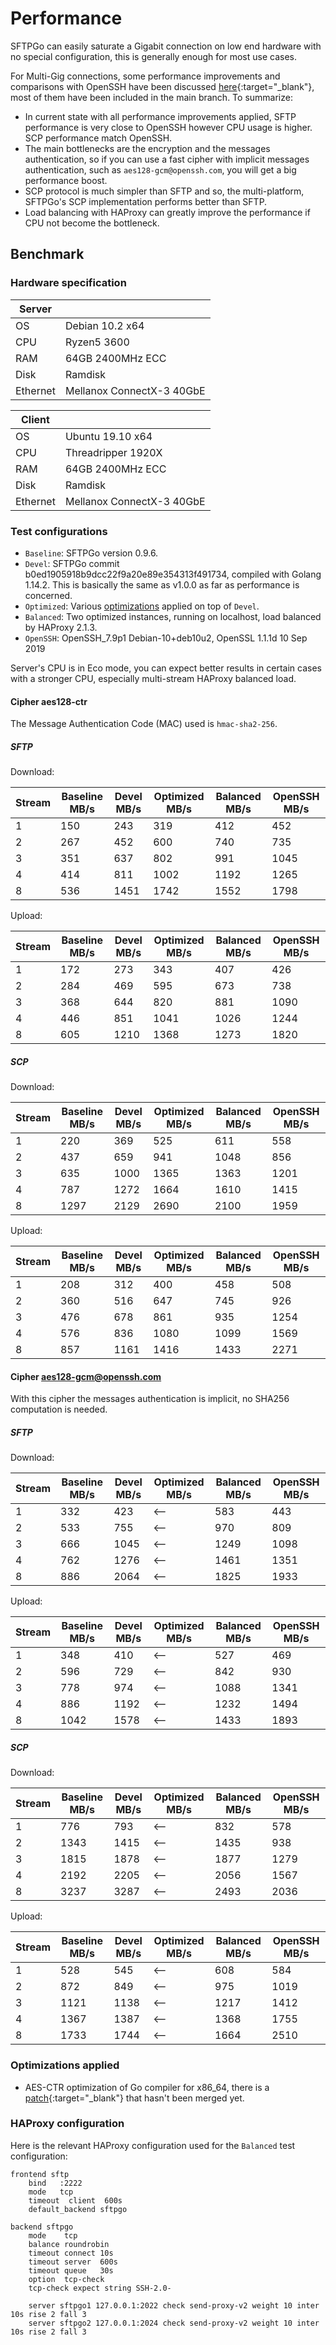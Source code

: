 # Performance

SFTPGo can easily saturate a Gigabit connection on low end hardware with no special configuration, this is generally enough for most use cases.

For Multi-Gig connections, some performance improvements and comparisons with OpenSSH have been discussed [here](https://github.com/drakkan/sftpgo/issues/69){:target="_blank"}, most of them have been included in the main branch. To summarize:

- In current state with all performance improvements applied, SFTP performance is very close to OpenSSH however CPU usage is higher. SCP performance match OpenSSH.
- The main bottlenecks are the encryption and the messages authentication, so if you can use a fast cipher with implicit messages authentication, such as `aes128-gcm@openssh.com`, you will get a big performance boost.
- SCP protocol is much simpler than SFTP and so, the multi-platform, SFTPGo's SCP implementation performs better than SFTP.
- Load balancing with HAProxy can greatly improve the performance if CPU not become the bottleneck.

## Benchmark

### Hardware specification

**Server** ||
--- | --- |
OS| Debian 10.2 x64 |
CPU| Ryzen5 3600 |
RAM| 64GB 2400MHz ECC |
Disk| Ramdisk |
Ethernet| Mellanox ConnectX-3 40GbE|

**Client** ||
--- | --- |
OS| Ubuntu 19.10 x64 |
CPU| Threadripper 1920X |
RAM| 64GB 2400MHz ECC |
Disk| Ramdisk |
Ethernet| Mellanox ConnectX-3 40GbE|

### Test configurations

- `Baseline`: SFTPGo version 0.9.6.
- `Devel`: SFTPGo commit b0ed1905918b9dcc22f9a20e89e354313f491734, compiled with Golang 1.14.2. This is basically the same as v1.0.0 as far as performance is concerned.
- `Optimized`: Various [optimizations](#optimizations-applied) applied on top of `Devel`.
- `Balanced`: Two optimized instances, running on localhost, load balanced by HAProxy 2.1.3.
- `OpenSSH`: OpenSSH_7.9p1 Debian-10+deb10u2, OpenSSL 1.1.1d  10 Sep 2019

Server's CPU is in Eco mode, you can expect better results in certain cases with a stronger CPU, especially multi-stream HAProxy balanced load.

#### Cipher aes128-ctr

The Message Authentication Code (MAC) used is `hmac-sha2-256`.

##### SFTP

Download:

Stream|Baseline MB/s|Devel MB/s|Optimized MB/s|Balanced MB/s|OpenSSH MB/s|
---|---|---|---|---|---|
1|150|243|319|412|452|
2|267|452|600|740|735|
3|351|637|802|991|1045|
4|414|811|1002|1192|1265|
8|536|1451|1742|1552|1798|

Upload:

Stream|Baseline MB/s|Devel MB/s|Optimized MB/s|Balanced MB/s|OpenSSH MB/s|
---|---|---|---|---|---|
1|172|273|343|407|426|
2|284|469|595|673|738|
3|368|644|820|881|1090|
4|446|851|1041|1026|1244|
8|605|1210|1368|1273|1820|

##### SCP

Download:

Stream|Baseline MB/s|Devel MB/s|Optimized MB/s|Balanced MB/s|OpenSSH MB/s|
---|---|---|---|---|---|
1|220|369|525|611|558|
2|437|659|941|1048|856|
3|635|1000|1365|1363|1201|
4|787|1272|1664|1610|1415|
8|1297|2129|2690|2100|1959|

Upload:

Stream|Baseline MB/s|Devel MB/s|Optimized MB/s|Balanced MB/s|OpenSSH MB/s|
---|---|---|---|---|---|
1|208|312|400|458|508|
2|360|516|647|745|926|
3|476|678|861|935|1254|
4|576|836|1080|1099|1569|
8|857|1161|1416|1433|2271|

#### Cipher aes128-gcm@openssh.com

With this cipher the messages authentication is implicit, no SHA256 computation is needed.

##### SFTP

Download:

Stream|Baseline MB/s|Devel MB/s|Optimized MB/s|Balanced MB/s|OpenSSH MB/s|
---|---|---|---|---|---|
1|332|423|<--|583|443|
2|533|755|<--|970|809|
3|666|1045|<--|1249|1098|
4|762|1276|<--|1461|1351|
8|886|2064|<--|1825|1933|

Upload:

Stream|Baseline MB/s|Devel MB/s|Optimized MB/s|Balanced MB/s|OpenSSH MB/s|
---|---|---|---|---|---|
1|348|410|<--|527|469|
2|596|729|<--|842|930|
3|778|974|<--|1088|1341|
4|886|1192|<--|1232|1494|
8|1042|1578|<--|1433|1893|

##### SCP

Download:

Stream|Baseline MB/s|Devel MB/s|Optimized MB/s|Balanced MB/s|OpenSSH MB/s|
---|---|---|---|---|---|
1|776|793|<--|832|578|
2|1343|1415|<--|1435|938|
3|1815|1878|<--|1877|1279|
4|2192|2205|<--|2056|1567|
8|3237|3287|<--|2493|2036|

Upload:

Stream|Baseline MB/s|Devel MB/s|Optimized MB/s|Balanced MB/s|OpenSSH MB/s|
---|---|---|---|---|---|
1|528|545|<--|608|584|
2|872|849|<--|975|1019|
3|1121|1138|<--|1217|1412|
4|1367|1387|<--|1368|1755|
8|1733|1744|<--|1664|2510|

### Optimizations applied

- AES-CTR optimization of Go compiler for x86_64, there is a [patch](https://go-review.googlesource.com/c/go/+/51670){:target="_blank"} that hasn't been merged yet.

### HAProxy configuration

Here is the relevant HAProxy configuration used for the `Balanced` test configuration:

```console
frontend sftp
    bind   :2222
    mode   tcp
    timeout  client  600s
    default_backend sftpgo

backend sftpgo
    mode    tcp
    balance roundrobin
    timeout connect 10s
    timeout server  600s
    timeout queue   30s
    option  tcp-check
    tcp-check expect string SSH-2.0-

    server sftpgo1 127.0.0.1:2022 check send-proxy-v2 weight 10 inter 10s rise 2 fall 3
    server sftpgo2 127.0.0.1:2024 check send-proxy-v2 weight 10 inter 10s rise 2 fall 3
```
